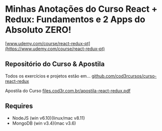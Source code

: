 # Minhas Anotações do Curso React + Redux: Fundamentos e 2 Apps do Absoluto ZERO!

[www.udemy.com/course/react-redux-pt](https://www.udemy.com/course/react-redux-pt)

## Repositório do Curso & Apostila
Todos os exercícios e projetos estão em...
[github.com/cod3rcursos/curso-react-redux](https://github.com/cod3rcursos/curso-react-redux)

Apostila do Curso
[files.cod3r.com.br/apostila-react-redux.pdf](http://files.cod3r.com.br/apostila-react-redux.pdf)


## Requires

- NodeJS (win v6.10)(linux/mac v8.11)
- MongoDB (win v3.4)(mac v3.6)
